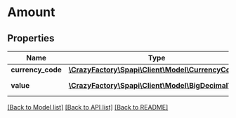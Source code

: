 # Amount

## Properties
Name | Type | Description | Notes
------------ | ------------- | ------------- | -------------
**currency_code** | [**\CrazyFactory\Spapi\Client\Model\CurrencyCode**](CurrencyCode.md) |  | 
**value** | [**\CrazyFactory\Spapi\Client\Model\BigDecimalType**](BigDecimalType.md) | The amount. | 

[[Back to Model list]](../README.md#documentation-for-models) [[Back to API list]](../README.md#documentation-for-api-endpoints) [[Back to README]](../README.md)


